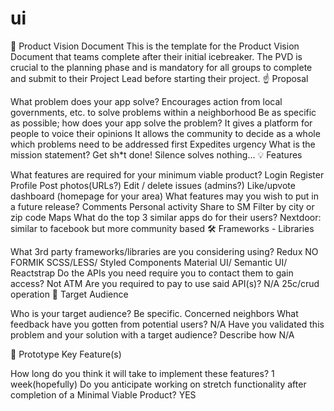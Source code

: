 # ui

👀 Product Vision Document
This is the template for the Product Vision Document that teams complete after their initial icebreaker. The PVD is crucial to the planning phase and is mandatory for all groups to complete and submit to their Project Lead before starting their project.
☝️ Proposal

What problem does your app solve?
Encourages action from local governments, etc. to solve problems within a neighborhood
Be as specific as possible; how does your app solve the problem?
It gives a platform for people to voice their opinions
It allows the community to decide as a whole which problems need to be addressed first
Expedites urgency
What is the mission statement?
Get sh*t done!
Silence solves nothing...
💡 Features

What features are required for your minimum viable product?
Login
Register
Profile
Post photos(URLs?)
Edit / delete issues (admins?)
Like/upvote 
dashboard (homepage for your area)
What features may you wish to put in a future release?
Comments
Personal activity
Share to SM
Filter by city or zip code
Maps
What do the top 3 similar apps do for their users?
Nextdoor: similar to facebook but more community based
🛠 Frameworks - Libraries

What 3rd party frameworks/libraries are you considering using?
Redux
NO FORMIK
SCSS/LESS/ Styled Components
Material UI/ Semantic UI/ Reactstrap
Do the APIs you need require you to contact them to gain access?
Not ATM
Are you required to pay to use said API(s)?
N/A
25c/crud operation
🎯 Target Audience

Who is your target audience? Be specific.
Concerned neighbors
What feedback have you gotten from potential users?
N/A
Have you validated this problem and your solution with a target audience? Describe how
N/A

🔑 Prototype Key Feature(s)

How long do you think it will take to implement these features?
1 week(hopefully)
Do you anticipate working on stretch functionality after completion of a Minimal Viable Product?
YES
